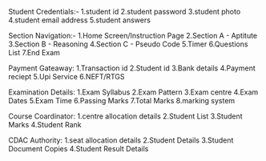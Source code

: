 Student Credentials:-
	1.student id
	2.student password
	3.student photo
	4.student email address
 	5.student answers
	
Section Navigation:-
	1.Home Screen/Instruction Page
        2.Section A - Aptitute 
 	3.Section B - Reasoning
	4.Section C - Pseudo Code
 	5.Timer
  	6.Questions List
	7.End Exam

Payment Gateaway:
        1.Transaction id
        2.Student id
        3.Bank details
        4.Payment reciept
	5.Upi Service
 	6.NEFT/RTGS

Examination Details:
        1.Exam Syllabus
        2.Exam Pattern
        3.Exam centre
	4.Exam Dates
 	5.Exam Time
  	6.Passing Marks
   	7.Total Marks
    	8.marking system

Course Coardinator:
        1.centre allocation details
	2.Student List
 	3.Student Marks
  	4.Student Rank

CDAC Authority:
        1.seat allocation details
	2.Student Details
 	3.Student Document Copies
  	4.Student Result Details
